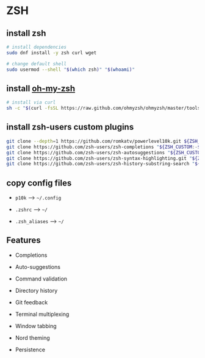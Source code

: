 # ZSH

## install zsh

``` bash
# install dependencies
sudo dnf install -y zsh curl wget

# change default shell
sudo usermod --shell "$(which zsh)" "$(whoami)"
```

## install [oh-my-zsh](https://ohmyz.sh/#install)

``` bash
# install via curl
sh -c "$(curl -fsSL https://raw.github.com/ohmyzsh/ohmyzsh/master/tools/install.sh)"
```

## install zsh-users custom plugins

``` bash
git clone --depth=1 https://github.com/romkatv/powerlevel10k.git ${ZSH_CUSTOM:-$HOME/.oh-my-zsh/custom}/themes/powerlevel10k
git clone https://github.com/zsh-users/zsh-completions "${ZSH_CUSTOM:-$HOME/.oh-my-zsh/custom}/plugins/zsh-completions"
git clone https://github.com/zsh-users/zsh-autosuggestions "${ZSH_CUSTOM:-$HOME/.oh-my-zsh/custom}/plugins/zsh-autosuggestions"
git clone https://github.com/zsh-users/zsh-syntax-highlighting.git "${ZSH_CUSTOM:-$HOME/.oh-my-zsh/custom}/plugins/zsh-syntax-highlighting"
git clone https://github.com/zsh-users/zsh-history-substring-search "${ZSH_CUSTOM:-$HOME/.oh-my-zsh/custom}/plugins/zsh-history-substring-search"
```

## copy config files

- `p10k` --> `~/.config`

- `.zshrc` --> `~/`

- `.zsh_aliases` --> `~/`

## Features

- Completions

- Auto-suggestions

- Command validation

- Directory history

- Git feedback

- Terminal multiplexing

- Window tabbing

- Nord theming

- Persistence
